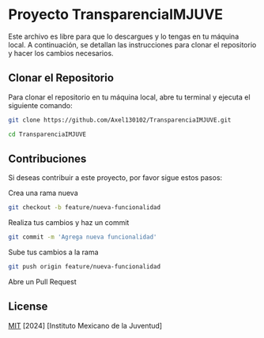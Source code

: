 # Proyecto TransparenciaIMJUVE

Este archivo es libre para que lo descargues y lo tengas en tu máquina local. A continuación, se detallan las instrucciones para clonar el repositorio y hacer los cambios necesarios.

## Clonar el Repositorio

Para clonar el repositorio en tu máquina local, abre tu terminal y ejecuta el siguiente comando:

```bash
git clone https://github.com/Axel130102/TransparenciaIMJUVE.git
```
```bash
cd TransparenciaIMJUVE
```

## Contribuciones
Si deseas contribuir a este proyecto, por favor sigue estos pasos:

Crea una rama nueva 
```bash
git checkout -b feature/nueva-funcionalidad
```
Realiza tus cambios y haz un commit 
```bash
git commit -m 'Agrega nueva funcionalidad'
```
Sube tus cambios a la rama 
```bash
git push origin feature/nueva-funcionalidad
```
Abre un Pull Request


## License

[MIT](https://choosealicense.com/licenses/mit/)  [2024] [Instituto Mexicano de la Juventud]

